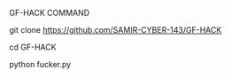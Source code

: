  GF-HACK COMMAND

git clone https://github.com/SAMIR-CYBER-143/GF-HACK

cd GF-HACK

python fucker.py
